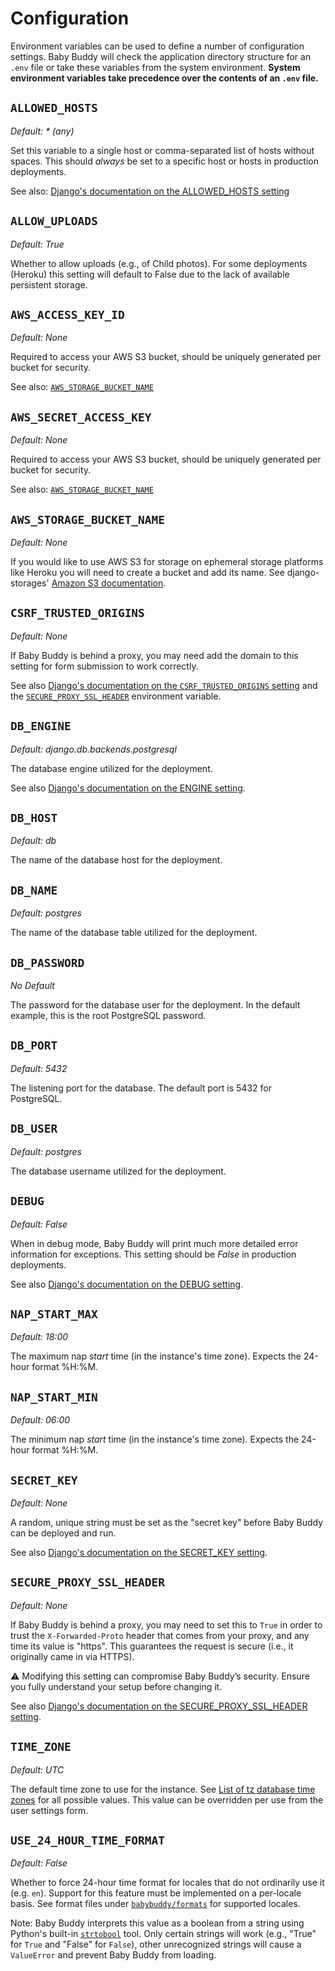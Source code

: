 # Configuration

Environment variables can be used to define a number of configuration settings.
Baby Buddy will check the application directory structure for an `.env` file or
take these variables from the system environment. **System environment variables
take precedence over the contents of an `.env` file.**

## `ALLOWED_HOSTS`

*Default: * (any)*

Set this variable to a single host or comma-separated list of hosts without spaces.
This should *always* be set to a specific host or hosts in production deployments.

See also: [Django's documentation on the ALLOWED_HOSTS setting](https://docs.djangoproject.com/en/4.0/ref/settings/#allowed-hosts)

## `ALLOW_UPLOADS`

*Default: True*

Whether to allow uploads (e.g., of Child photos). For some deployments (Heroku)
this setting will default to False due to the lack of available persistent storage.

## `AWS_ACCESS_KEY_ID`

*Default: None*

Required to access your AWS S3 bucket, should be uniquely generated per bucket
for security.

See also: [`AWS_STORAGE_BUCKET_NAME`](#aws_storage_bucket_name)

## `AWS_SECRET_ACCESS_KEY`

*Default: None*

Required to access your AWS S3 bucket, should be uniquely generated per bucket
for security.

See also: [`AWS_STORAGE_BUCKET_NAME`](#aws_storage_bucket_name)

## `AWS_STORAGE_BUCKET_NAME`

*Default: None*

If you would like to use AWS S3 for storage on ephemeral storage platforms like
Heroku you will need to create a bucket and add its name. See django-storages'
[Amazon S3 documentation](https://django-storages.readthedocs.io/en/latest/backends/amazon-S3.html).

## `CSRF_TRUSTED_ORIGINS`

*Default: None*

If Baby Buddy is behind a proxy, you may need add the domain to this setting for form
submission to work correctly.

See also [Django's documentation on the `CSRF_TRUSTED_ORIGINS` setting](https://docs.djangoproject.com/en/4.0/ref/settings/#std:setting-CSRF_TRUSTED_ORIGINS)
and the [`SECURE_PROXY_SSL_HEADER`](#secure_proxy_ssl_header) environment variable.


## `DB_ENGINE`

*Default: django.db.backends.postgresql*

The database engine utilized for the deployment.

See also [Django's documentation on the ENGINE setting](https://docs.djangoproject.com/en/4.0/ref/settings/#engine).

## `DB_HOST`

*Default: db*

The name of the database host for the deployment.

## `DB_NAME`

*Default: postgres*

The name of the database table utilized for the deployment.

## `DB_PASSWORD`

*No Default*

The password for the database user for the deployment. In the default example,
this is the root PostgreSQL password.

## `DB_PORT`

*Default: 5432*

The listening port for the database. The default port is 5432 for PostgreSQL.

## `DB_USER`

*Default: postgres*

The database username utilized for the deployment.

## `DEBUG`

*Default: False*

When in debug mode, Baby Buddy will print much more detailed error information
for exceptions. This setting should be *False* in production deployments.

See also [Django's documentation on the DEBUG setting](https://docs.djangoproject.com/en/4.0/ref/settings/#debug).

## `NAP_START_MAX`

*Default: 18:00*

The maximum nap *start* time (in the instance's time zone). Expects the 24-hour
format %H:%M.

## `NAP_START_MIN`

*Default: 06:00*

The minimum nap *start* time (in the instance's time zone). Expects the 24-hour
format %H:%M.

## `SECRET_KEY`

*Default: None*

A random, unique string must be set as the "secret key" before Baby Buddy can
be deployed and run.

See also [Django's documentation on the SECRET_KEY setting](https://docs.djangoproject.com/en/4.0/ref/settings/#secret-key).

## `SECURE_PROXY_SSL_HEADER`

*Default: None*

If Baby Buddy is behind a proxy, you may need to set this to `True` in order to
trust the `X-Forwarded-Proto` header that comes from your proxy, and any time
its value is "https". This guarantees the request is secure (i.e., it originally
came in via HTTPS).

:warning: Modifying this setting can compromise Baby Buddy’s security. Ensure
you fully understand your setup before changing it.

See also [Django's documentation on the SECURE_PROXY_SSL_HEADER setting](https://docs.djangoproject.com/en/4.0/ref/settings/#secure-proxy-ssl-header).

## `TIME_ZONE`

*Default: UTC*

The default time zone to use for the instance. See [List of tz database time zones](https://en.wikipedia.org/wiki/List_of_tz_database_time_zones)
for all possible values. This value can be overridden per use from the user
settings form.

## `USE_24_HOUR_TIME_FORMAT`

*Default: False*

Whether to force 24-hour time format for locales that do not ordinarily use it
(e.g. `en`). Support for this feature must be implemented on a per-locale basis.
See format files under [`babybuddy/formats`](https://github.com/babybuddy/babybuddy/tree/master/babybuddy/formats)
for supported locales.

Note: Baby Buddy interprets this value as a boolean from a string
using Python's built-in [`strtobool`](https://docs.python.org/3/distutils/apiref.html#distutils.util.strtobool)
tool. Only certain strings will work (e.g., "True" for `True` and "False" for
`False`), other unrecognized strings will cause a `ValueError` and prevent Baby
Buddy from loading.
